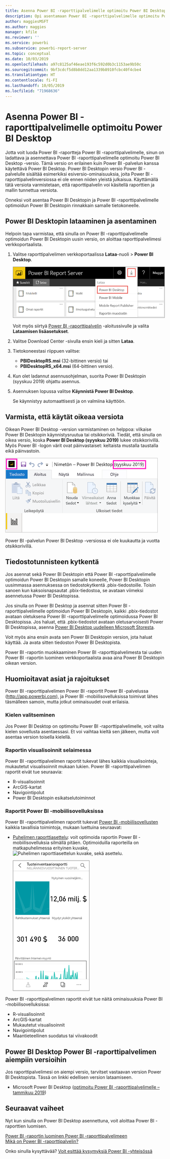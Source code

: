 ```yaml
---
title: Asenna Power BI -raporttipalvelimelle optimoitu Power BI Desktop
description: Opi asentamaan Power BI -raporttipalvelimelle optimoitu Power BI Desktop
author: maggiesMSFT
ms.author: maggies
manager: kfile
ms.reviewer: ''
ms.service: powerbi
ms.subservice: powerbi-report-server
ms.topic: conceptual
ms.date: 10/03/2019
ms.openlocfilehash: a97c8125af46eae193f6c592d0b3c1153ae9b50c
ms.sourcegitcommit: 9bf3cdcf5d8b8dd12aa1339b8910fcbc40f4cbe4
ms.translationtype: HT
ms.contentlocale: fi-FI
ms.lasthandoff: 10/05/2019
ms.locfileid: "71968636"
---
```

# <a name="install-power-bi-desktop-optimized-for-power-bi-report-server"></a>Asenna Power BI -raporttipalvelimelle optimoitu Power BI Desktop

Jotta voit luoda Power BI -raportteja Power BI -raporttipalvelimelle, sinun on ladattava ja asennettava Power BI -raporttipalvelimelle optimoitu Power BI Desktop -versio. Tämä versio on erilainen kuin Power BI -palvelun kanssa käytettävä Power BI Desktop. Power BI Desktopin versio Power BI -palvelulle sisältää esimerkiksi esiversio-ominaisuuksia, joita Power BI -raporttipalvelinversiossa ei ole ennen niiden yleistä julkaisua. Käyttämällä tätä versiota varmistetaan, että raporttipalvelin voi käsitellä raporttien ja mallin tunnettua versiota. 

Onneksi voit asentaa Power BI Desktopin ja Power BI -raporttipalvelimelle optimoidun Power BI Desktopin rinnakkain samalle tietokoneelle.

## <a name="download-and-install-power-bi-desktop"></a>Power BI Desktopin lataaminen ja asentaminen

Helpoin tapa varmistaa, että sinulla on Power BI -raporttipalvelimelle optimoidun Power BI Desktopin uusin versio, on aloittaa raporttipalvelimesi verkkoportaalista.

1. Valitse raporttipalvelimen verkkoportaalissa **Lataa**-nuoli > **Power BI Desktop**.

    ![Lataa Power BI Desktop verkkoportaalista](media/install-powerbi-desktop/report-server-download-web-portal.png)

    Voit myös siirtyä [Power BI -raporttipalvelin](https://powerbi.microsoft.com/report-server/) -aloitussivulle ja valita **Lataamisen lisäasetukset**.

2. Valitse Download Center -sivulla ensin kieli ja sitten **Lataa**.

3. Tietokoneestasi riippuen valitse: 

    - **PBIDesktopRS.msi** (32-bittinen versio) tai
    - **PBIDesktopRS_x64.msi** (64-bittinen versio).

1. Kun olet ladannut asennusohjelman, suorita Power BI Desktopin (syyskuu 2019) ohjattu asennus.

2. Asennuksen lopussa valitse **Käynnistä Power BI Desktop**.

    Se käynnistyy automaattisesti ja on valmiina käyttöön.

## <a name="verify-youre-using-the-correct-version"></a>Varmista, että käytät oikeaa versiota
Oikean Power BI Desktop -version varmistaminen on helppoa: vilkaise Power BI Desktopin käynnistysruutua tai otsikkoriviä. Tiedät, että sinulla on oikea versio, koska **Power BI Desktop (syyskuu 2019)** lukee otsikkorivillä. Myös Power BI -logon värit ovat päinvastaiset: keltaista mustalla taustalla eikä päinvastoin.

![Power BI Desktop syyskuu 2019](media/install-powerbi-desktop/power-bi-report-server-desktop-sept-2019.png)

Power BI -palvelun Power BI Desktop -versiossa ei ole kuukautta ja vuotta otsikkorivillä.

## <a name="file-extension-association"></a>Tiedostotunnisteen kytkentä
Jos asennat sekä Power BI Desktopin että Power BI -raporttipalvelimelle optimoidun Power BI Desktopin samalle koneelle, Power BI Desktopin uusimmassa asennuksessa on tiedostokytkentä .pbix-tiedostoille. Toisin sanoen kun kaksoisnapsautat .pbix-tiedostoa, se avataan viimeksi asennetussa Power BI Desktopissa.

Jos sinulla on Power BI Desktop ja asennat sitten Power BI -raporttipalvelimelle optimoidun Power BI Desktopin, kaikki .pbix-tiedostot avataan oletuksena Power BI -raporttipalvelimelle optimoidussa Power BI Desktopissa. Jos haluat, että .pbix-tiedostot avataan oletusarvoisesti Power BI Desktopissa, asenna [Power BI Desktop uudelleen Microsoft Storesta](http://aka.ms/pbidesktopstore).

Voit myös aina ensin avata sen Power BI Desktopin version, jota haluat käyttää. Ja avata sitten tiedoston Power BI Desktopista.

Power BI -raportin muokkaaminen Power BI -raporttipalvelimesta tai uuden Power BI -raportin luominen verkkoportaalista avaa aina Power BI Desktopin oikean version.

## <a name="considerations-and-limitations"></a>Huomioitavat asiat ja rajoitukset

Power BI -raporttipalvelimen Power BI -raportit Power BI -palvelussa (http://app.powerbi.com), ja Power BI -mobiilisovelluksissa toimivat lähes täsmälleen samoin, mutta jotkut ominaisuudet ovat erilaisia.

### <a name="selecting-a-language"></a>Kielen valitseminen

Jos Power BI Desktop on optimoitu Power BI -raporttipalvelimelle, voit valita kielen sovellusta asentaessasi. Et voi vaihtaa kieltä sen jälkeen, mutta voit asentaa version toisella kielellä.

### <a name="report-visuals-in-a-browser"></a>Raportin visualisoinnit selaimessa

Power BI -raporttipalvelimen raportit tukevat lähes kaikkia visualisointeja, mukautetut visualisoinnit mukaan lukien. Power BI -raporttipalvelimen raportit eivät tue seuraavia:

* R-visualisoinnit
* ArcGIS-kartat
* Navigointipolut
* Power BI Desktopin esikatselutoiminnot

### <a name="reports-in-the-power-bi-mobile-apps"></a>Raportit Power BI -mobiilisovelluksissa

Power BI -raporttipalvelimen raportit tukevat [Power BI -mobiilisovellusten](../consumer/mobile/mobile-apps-for-mobile-devices.md) kaikkia tavallisia toimintoja, mukaan luettuina seuraavat:

* [Puhelimen raporttiasettelu](../desktop-create-phone-report.md): voit optimoida raportin Power BI -mobiilisovelluksia silmällä pitäen. Optimoiduilla raporteilla on matkapuhelimessa erityinen kuvake, ![Puhelimen raporttiasettelun kuvake](media/install-powerbi-desktop/power-bi-rs-mobile-optimized-icon.png), sekä asettelu.
  
    ![Puhelimille optimoitu raportti](media/install-powerbi-desktop/power-bi-rs-mobile-optimized-report.png)

Power BI -raporttipalvelimen raportit eivät tue näitä ominaisuuksia Power BI -mobiilisovelluksissa:

* R-visualisoinnit
* ArcGIS-kartat
* Mukautetut visualisoinnit
* Navigointipolut
* Maantieteellinen suodatus tai viivakoodit

## <a name="power-bi-desktop-for-earlier-versions-of-power-bi-report-server"></a>Power BI Desktop Power BI -raporttipalvelimen aiempiin versioihin

Jos raporttipalvelimesi on aiempi versio, tarvitset vastaavan version Power BI Desktopista. Tässä on linkki edellisen version lataamiseen.

- Microsoft Power BI Desktop ([optimoitu Power BI -raporttipalvelimelle – tammikuu 2019](https://go.microsoft.com/fwlink/?linkid=2055039))

## <a name="next-steps"></a>Seuraavat vaiheet

Nyt kun sinulla on Power BI Desktop asennettuna, voit aloittaa Power BI -raporttien luomisen.

[Power BI -raportin luominen Power BI -raporttipalvelimeen](quickstart-create-powerbi-report.md)  
[Mikä on Power BI -raporttipalvelin?](get-started.md)

Onko sinulla kysyttävää? [Voit esittää kysymyksiä Power BI -yhteisössä](https://community.powerbi.com/)
